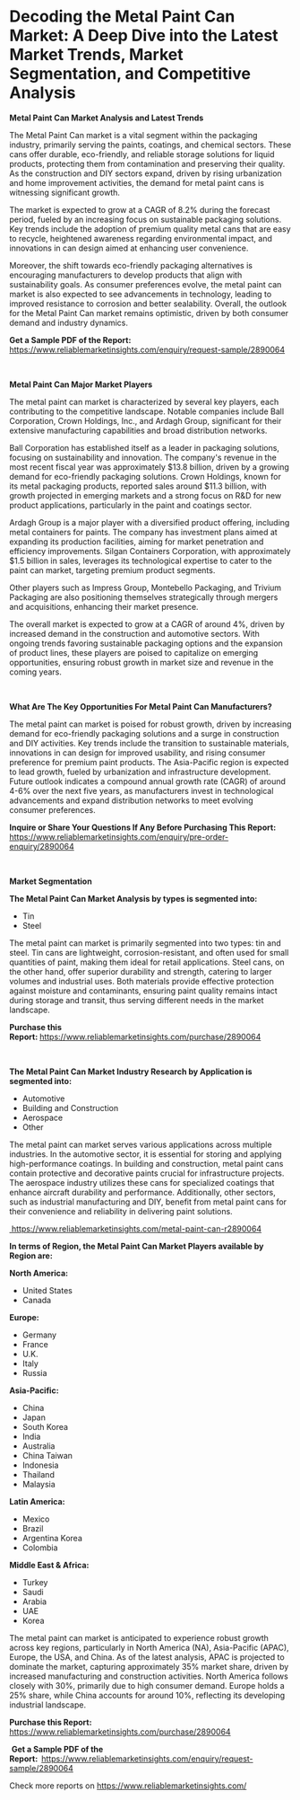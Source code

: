 <p><h1>Decoding the Metal Paint Can Market: A Deep Dive into the Latest Market Trends, Market Segmentation, and Competitive Analysis</h1></p><p><strong>Metal Paint Can Market Analysis and Latest Trends</strong></p>
<p><p>The Metal Paint Can market is a vital segment within the packaging industry, primarily serving the paints, coatings, and chemical sectors. These cans offer durable, eco-friendly, and reliable storage solutions for liquid products, protecting them from contamination and preserving their quality. As the construction and DIY sectors expand, driven by rising urbanization and home improvement activities, the demand for metal paint cans is witnessing significant growth.</p><p>The market is expected to grow at a CAGR of 8.2% during the forecast period, fueled by an increasing focus on sustainable packaging solutions. Key trends include the adoption of premium quality metal cans that are easy to recycle, heightened awareness regarding environmental impact, and innovations in can design aimed at enhancing user convenience. </p><p>Moreover, the shift towards eco-friendly packaging alternatives is encouraging manufacturers to develop products that align with sustainability goals. As consumer preferences evolve, the metal paint can market is also expected to see advancements in technology, leading to improved resistance to corrosion and better sealability. Overall, the outlook for the Metal Paint Can market remains optimistic, driven by both consumer demand and industry dynamics.</p></p>
<p><strong>Get a Sample PDF of the Report:&nbsp;</strong> <a href="https://www.reliablemarketinsights.com/enquiry/request-sample/2890064?utm_campaign=2868&utm_medium=2&utm_source=Github&utm_content=ia&utm_term=14032025&utm_id=metal-paint-can">https://www.reliablemarketinsights.com/enquiry/request-sample/2890064</a></p>
<p>&nbsp;</p>
<p><strong>Metal Paint Can Major Market Players</strong></p>
<p><p>The metal paint can market is characterized by several key players, each contributing to the competitive landscape. Notable companies include Ball Corporation, Crown Holdings, Inc., and Ardagh Group, significant for their extensive manufacturing capabilities and broad distribution networks. </p><p>Ball Corporation has established itself as a leader in packaging solutions, focusing on sustainability and innovation. The company's revenue in the most recent fiscal year was approximately $13.8 billion, driven by a growing demand for eco-friendly packaging solutions. Crown Holdings, known for its metal packaging products, reported sales around $11.3 billion, with growth projected in emerging markets and a strong focus on R&D for new product applications, particularly in the paint and coatings sector. </p><p>Ardagh Group is a major player with a diversified product offering, including metal containers for paints. The company has investment plans aimed at expanding its production facilities, aiming for market penetration and efficiency improvements. Silgan Containers Corporation, with approximately $1.5 billion in sales, leverages its technological expertise to cater to the paint can market, targeting premium product segments.</p><p>Other players such as Impress Group, Montebello Packaging, and Trivium Packaging are also positioning themselves strategically through mergers and acquisitions, enhancing their market presence. </p><p>The overall market is expected to grow at a CAGR of around 4%, driven by increased demand in the construction and automotive sectors. With ongoing trends favoring sustainable packaging options and the expansion of product lines, these players are poised to capitalize on emerging opportunities, ensuring robust growth in market size and revenue in the coming years.</p></p>
<p>&nbsp;</p>
<p><strong>What Are The Key Opportunities For Metal Paint Can Manufacturers?</strong></p>
<p><p>The metal paint can market is poised for robust growth, driven by increasing demand for eco-friendly packaging solutions and a surge in construction and DIY activities. Key trends include the transition to sustainable materials, innovations in can design for improved usability, and rising consumer preference for premium paint products. The Asia-Pacific region is expected to lead growth, fueled by urbanization and infrastructure development. Future outlook indicates a compound annual growth rate (CAGR) of around 4-6% over the next five years, as manufacturers invest in technological advancements and expand distribution networks to meet evolving consumer preferences.</p></p>
<p><strong>Inquire or Share Your Questions If Any Before Purchasing This Report:</strong> <a href="https://www.reliablemarketinsights.com/enquiry/pre-order-enquiry/2890064?utm_campaign=2868&utm_medium=2&utm_source=Github&utm_content=ia&utm_term=14032025&utm_id=metal-paint-can">https://www.reliablemarketinsights.com/enquiry/pre-order-enquiry/2890064</a></p>
<p>&nbsp;</p>
<p><strong>Market Segmentation</strong></p>
<p><strong>The Metal Paint Can Market Analysis by types is segmented into:</strong></p>
<p><ul><li>Tin</li><li>Steel</li></ul></p>
<p><p>The metal paint can market is primarily segmented into two types: tin and steel. Tin cans are lightweight, corrosion-resistant, and often used for small quantities of paint, making them ideal for retail applications. Steel cans, on the other hand, offer superior durability and strength, catering to larger volumes and industrial uses. Both materials provide effective protection against moisture and contaminants, ensuring paint quality remains intact during storage and transit, thus serving different needs in the market landscape.</p></p>
<p><strong>Purchase this Report:&nbsp;</strong><a href="https://www.reliablemarketinsights.com/purchase/2890064?utm_campaign=2868&utm_medium=2&utm_source=Github&utm_content=ia&utm_term=14032025&utm_id=metal-paint-can">https://www.reliablemarketinsights.com/purchase/2890064</a></p>
<p>&nbsp;</p>
<p><strong>The Metal Paint Can Market Industry Research by Application is segmented into:</strong></p>
<p><ul><li>Automotive</li><li>Building and Construction</li><li>Aerospace</li><li>Other</li></ul></p>
<p><p>The metal paint can market serves various applications across multiple industries. In the automotive sector, it is essential for storing and applying high-performance coatings. In building and construction, metal paint cans contain protective and decorative paints crucial for infrastructure projects. The aerospace industry utilizes these cans for specialized coatings that enhance aircraft durability and performance. Additionally, other sectors, such as industrial manufacturing and DIY, benefit from metal paint cans for their convenience and reliability in delivering paint solutions.</p></p>
<p><a href="https://www.reliablemarketinsights.com/metal-paint-can-r2890064?utm_campaign=2868&utm_medium=2&utm_source=Github&utm_content=ia&utm_term=14032025&utm_id=metal-paint-can">&nbsp;https://www.reliablemarketinsights.com/metal-paint-can-r2890064</a></p>
<p><strong>In terms of Region, the Metal Paint Can Market Players available by Region are:</strong></p>
<p>
    <p> <strong> North America: </strong>
        <ul>
            <li>United States</li>
            <li>Canada</li>
        </ul>
        </p> 
    <p> <strong> Europe: </strong>
        <ul>
            <li>Germany</li>
            <li>France</li>
            <li>U.K.</li>
            <li>Italy</li>
            <li>Russia</li>
        </ul>
        </p> 
    <p> <strong> Asia-Pacific: </strong>
        <ul>
            <li>China</li>
            <li>Japan</li>
            <li>South Korea</li>
            <li>India</li>
            <li>Australia</li>
            <li>China Taiwan</li>
            <li>Indonesia</li>
            <li>Thailand</li>
            <li>Malaysia</li>
        </ul>
        </p> 
    <p> <strong> Latin America: </strong>
        <ul>
            <li>Mexico</li>
            <li>Brazil</li>
            <li>Argentina Korea</li>
            <li>Colombia</li>
        </ul>
        </p> 
    <p> <strong> Middle East & Africa: </strong>
        <ul>
            <li>Turkey</li>
            <li>Saudi</li>
            <li>Arabia</li>
            <li>UAE</li>
            <li>Korea</li>
        </ul>
    </p>
    </p>
<p><p>The metal paint can market is anticipated to experience robust growth across key regions, particularly in North America (NA), Asia-Pacific (APAC), Europe, the USA, and China. As of the latest analysis, APAC is projected to dominate the market, capturing approximately 35% market share, driven by increased manufacturing and construction activities. North America follows closely with 30%, primarily due to high consumer demand. Europe holds a 25% share, while China accounts for around 10%, reflecting its developing industrial landscape.</p></p>
<p><strong>Purchase this Report: </strong><a href="https://www.reliablemarketinsights.com/purchase/2890064?utm_campaign=2868&utm_medium=2&utm_source=Github&utm_content=ia&utm_term=14032025&utm_id=metal-paint-can">https://www.reliablemarketinsights.com/purchase/2890064</a></p>
<p>&nbsp;<strong>Get a Sample PDF of the Report:&nbsp;&nbsp;</strong><a href="https://www.reliablemarketinsights.com/enquiry/request-sample/2890064?utm_campaign=2868&utm_medium=2&utm_source=Github&utm_content=ia&utm_term=14032025&utm_id=metal-paint-can">https://www.reliablemarketinsights.com/enquiry/request-sample/2890064</a></p>
<p><strong></strong></p>
<p>Check more reports on <a href="https://www.reliablemarketinsights.com/?utm_campaign=2868&utm_medium=2&utm_source=Github&utm_content=ia&utm_term=14032025&utm_id=metal-paint-can">https://www.reliablemarketinsights.com/</a></p>